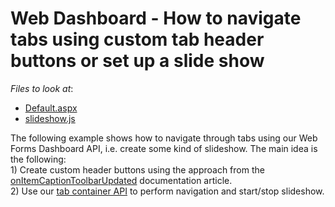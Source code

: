 # Web Dashboard - How to navigate tabs using custom tab header buttons or set up a slide show
<!-- default file list -->
*Files to look at*:

* [Default.aspx](./CS/DXWebApplication1/Default.aspx)
* [slideshow.js](./CS/DXWebApplication1/Scripts/slideshow.js)
<!-- default file list end -->

<p>The following example shows how to navigate through tabs using our Web Forms Dashboard API, i.e. create some kind of slideshow. The main idea is the following:<br/>
1) Create custom header buttons using the approach from the <a href="https://docs.devexpress.com/Dashboard/js-DevExpress.Dashboard.ViewerApiExtensionOptions#js_DevExpress_Dashboard_ViewerApiExtensionOptions_onItemCaptionToolbarUpdated">onItemCaptionToolbarUpdated</a> documentation article.<br/>
2) Use our <a href="https://docs.devexpress.com/Dashboard/js-DevExpress.Dashboard.Model.TabContainerItem">tab container API</a> to perform navigation and start/stop slideshow.
</p>

<br/>


